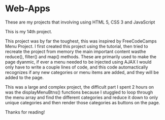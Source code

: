 # Web-Apps
These are my projects that involving using HTML 5, CSS 3 and JavaScript

This is my 14th project.

This project was by far the toughest, this was inspired by FreeCodeCamps Menu Project. I first created this project using the tutorial, then tried to recreate the  project from memory the main important content wasthe reduce(), filter() and map() methods. These are primarily used to make the page dyanmic, if ever a menu needed to be injected using AJAX I would only have to write a couple lines of code, and this code automactically recognizes if any new categories or menu items are added, and they will be added to the page.

This was a large and complex project, the difficult part I spent 2 hours on was the displayMenuBtns() functions because I stuggled to loop through the menu array and find the different categories and reduce it down to only unique categories and then render those categories as buttons on the page.

Thanks for reading!
